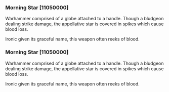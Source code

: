 ### Morning Star [11050000]

Warhammer comprised of a globe attached to a handle. Though a bludgeon dealing strike damage, the appellative star is covered in spikes which cause blood loss.

Ironic given its graceful name, this weapon often reeks of blood.### Morning Star [11050000]

Warhammer comprised of a globe attached to a handle. Though a bludgeon dealing strike damage, the appellative star is covered in spikes which cause blood loss.

Ironic given its graceful name, this weapon often reeks of blood.